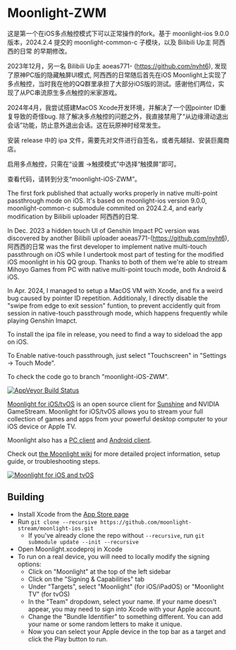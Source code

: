 # Moonlight-ZWM

这是第一个在iOS多点触控模式下可以正常操作的fork。基于 moonlight-ios 9.0.0 版本，2024.2.4 提交的 moonlight-common-c 子模块，以及 Bilibili Up主 阿西西的日常 的早期修改。 

2023年12月，另一名 Bilibili Up主 aoeas771- (https://github.com/nyht6), 发现了原神PC版的隐藏触屏UI模式, 阿西西的日常随后首先在iOS Moonlight上实现了多点触控，当时我在他的QQ群里承担了大部分iOS版的测试。感谢他们两位，实现了从PC串流原生多点触控的米家游戏。

2024年4月，我尝试搭建MacOS Xcode开发环境，并解决了一个因pointer ID重复导致的奇怪bug. 除了解决多点触控的问题之外，我直接禁用了“从边缘滑动退出会话”功能，防止意外退出会话。这在玩原神时经常发生。

安装 release 中的 ipa 文件，需要先对文件进行自签名，或者先越狱、安装巨魔商店。

启用多点触控，只需在“设置 ->触摸模式”中选择“触摸屏”即可。

查看代码，请转到分支“moonlight-iOS-ZWM”。



The first fork published that actually works properly in native multi-point passthrough mode on iOS. It's based on moonlight-ios version 9.0.0, moonlight-common-c submodule commited on 2024.2.4, and early modification by Bilibili uploader 阿西西的日常. 

In Dec. 2023 a hidden touch UI of Genshin Impact PC version was discovered by another Bilibili uploader aoeas771-(https://github.com/nyht6), 阿西西的日常 was the first developer to implement native multi-touch passthrough on iOS while I undertook most part of testing for the modified iOS moonlight in his QQ group. Thanks to both of them we're able to stream Mihoyo Games from PC with native multi-point touch mode, both Android & iOS.

In Apr. 2024, I managed to setup a MacOS VM with Xcode, and fix a weird bug caused by pointer ID repetition. Additionaly, I directly disable the "swipe from edge to exit session" funtion, to prevent accidently quit from session in native-touch passthrough mode, which happens frequently while playing Genshin Imapct.

To install the ipa file in release, you need to find a way to sideload the app on iOS.

To Enable native-touch passthrough, just select "Touchscreen" in "Settings -> Touch Mode".

To check the code go to branch "moonlight-iOS-ZWM".


[![AppVeyor Build Status](https://ci.appveyor.com/api/projects/status/kwv8vpwr457lqn25/branch/master?svg=true)](https://ci.appveyor.com/project/cgutman/moonlight-ios/branch/master)

[Moonlight for iOS/tvOS](https://moonlight-stream.org) is an open source client for [Sunshine](https://github.com/LizardByte/Sunshine) and NVIDIA GameStream. Moonlight for iOS/tvOS allows you to stream your full collection of games and apps from your powerful desktop computer to your iOS device or Apple TV.

Moonlight also has a [PC client](https://github.com/moonlight-stream/moonlight-qt) and [Android client](https://github.com/moonlight-stream/moonlight-android).

Check out [the Moonlight wiki](https://github.com/moonlight-stream/moonlight-docs/wiki) for more detailed project information, setup guide, or troubleshooting steps.

[![Moonlight for iOS and tvOS](https://moonlight-stream.org/images/App_Store_Badge_135x40.svg)](https://apps.apple.com/us/app/moonlight-game-streaming/id1000551566)

## Building
* Install Xcode from the [App Store page](https://apps.apple.com/us/app/xcode/id497799835)
* Run `git clone --recursive https://github.com/moonlight-stream/moonlight-ios.git`
  *  If you've already clone the repo without `--recursive`, run `git submodule update --init --recursive`
* Open Moonlight.xcodeproj in Xcode
* To run on a real device, you will need to locally modify the signing options:
    * Click on "Moonlight" at the top of the left sidebar
    * Click on the "Signing & Capabilities" tab
    * Under "Targets", select "Moonlight" (for iOS/iPadOS) or "Moonlight TV" (for tvOS)
    * In the "Team" dropdown, select your name. If your name doesn't appear, you may need to sign into Xcode with your Apple account.
    * Change the "Bundle Identifier" to something different. You can add your name or some random letters to make it unique.
    * Now you can select your Apple device in the top bar as a target and click the Play button to run.
